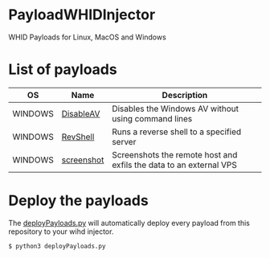 # PayloadWHIDInjector

WHID Payloads for Linux, MacOS and Windows

# List of payloads

| OS      | Name                                     | Description                                                  |
| ------- | ---------------------------------------- | ------------------------------------------------------------ |
| WINDOWS | [DisableAV](Windows/WIN_DisableAV.txt)   | Disables the Windows AV without using command lines          |
| WINDOWS | [RevShell](Windows/WIN_RevShell.txt)     | Runs a reverse shell to a specified server                   |
| WINDOWS | [screenshot](Windows/WIN_screenshot.txt) | Screenshots the remote host and exfils the data to an external VPS |

# Deploy the payloads

The [deployPayloads.py](deployPayloads.py) will automatically deploy every payload from this repository to your wihd injector.

```bash
$ python3 deployPayloads.py
```


